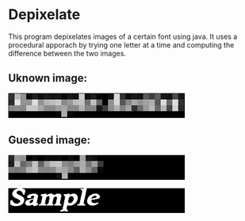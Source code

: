 # Depixelate
This program depixelates images of a certain font using java. 
It uses a procedural apporach by trying one letter at a time and computing the
difference between the two images.

## Uknown image:
![Source images](Depixelate/images/large.png?raw=true)

## Guessed image:
![Pixelated](Depixelate/generated/Sample%20pix.png)

![Pixelated](Depixelate/generated/Sample%20.png)
